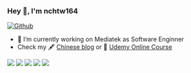 <!---
nchtw164/nchtw164 is a ✨ special ✨ repository because its `README.md` (this file) appears on your GitHub profile.
You can click the Preview link to take a look at your changes.
--->
### Hey 👋, I'm nchtw164

[![Github](https://img.shields.io/github/followers/nchtw164?label=Follow&style=social)](https://github.com/nchtw164)

- 🔭 I’m currently working on Mediatek as Software Enginner
- Check my 🖋 [Chinese blog](http://blog.wu-boy.com/) or 🌱 [Udemy Online Course](https://www.udemy.com/user/bo-yi-wu-2/)

![](https://github-profile-summary-cards.vercel.app/api/cards/profile-details?username=nchtw164&theme=github)
![](https://github-profile-summary-cards.vercel.app/api/cards/repos-per-language?username=nchtw164&theme=github)
![](https://github-profile-summary-cards.vercel.app/api/cards/most-commit-language?username=nchtw164&theme=github)
![](https://github-profile-summary-cards.vercel.app/api/cards/stats?username=nchtw164&theme=github)
![](https://github-profile-summary-cards.vercel.app/api/cards/productive-time?username=nchtw164&theme=github)

<!--
**nchtw164/nchtw164** is a ✨ _special_ ✨ repository because its `README.md` (this file) appears on your GitHub profile.

Here are some ideas to get you started:

- 🔭 I’m currently working on ...
- 🌱 I’m currently learning ...
- 👯 I’m looking to collaborate on ...
- 🤔 I’m looking for help with ...
- 💬 Ask me about ...
- 📫 How to reach me: ...
- 😄 Pronouns: ...
- ⚡ Fun fact: ...
-->
